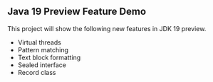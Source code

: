 ## Java 19 Preview Feature Demo

This project will show the following new features in JDK 19 preview.

- Virtual threads
- Pattern matching
- Text block formatting
- Sealed interface
- Record class